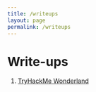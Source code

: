 ```yaml
---
title: /writeups
layout: page
permalink: /writeups
---
```

# Write-ups

1. [TryHackMe Wonderland](/writeups/thm/wonderland.md)

